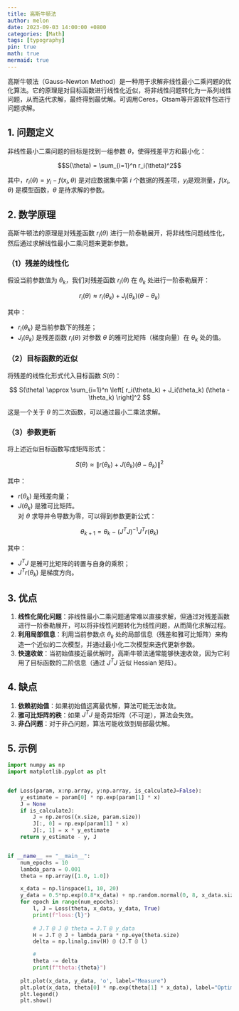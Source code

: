 ```yaml
---
title: 高斯牛顿法
author: melon
date: 2023-09-03 14:00:00 +0800
categories: [Math]
tags: [typography]
pin: true
math: true
mermaid: true
---
```


高斯牛顿法（Gauss-Newton Method）是一种用于求解非线性最小二乘问题的优化算法。它的原理是对目标函数进行线性化近似，将非线性问题转化为一系列线性问题，从而迭代求解，最终得到最优解。可调用Ceres，Gtsam等开源软件包进行问题求解。

## 1. 问题定义
非线性最小二乘问题的目标是找到一组参数 $\theta$，使得残差平方和最小化：

$$S(\theta) = \sum_{i=1}^n r_i(\theta)^2$$

其中，$r_i(\theta) = y_i - f(x_i, \theta)$ 是对应数据集中第 $i$ 个数据的残差项，$y_i$是观测量，$f(x_i, \theta)$ 是模型函数，$\theta$ 是待求解的参数。

## 2. 数学原理
高斯牛顿法的原理是对残差函数 $r_i(\theta)$ 进行一阶泰勒展开，将非线性问题线性化，然后通过求解线性最小二乘问题来更新参数。

### （1）残差的线性化

假设当前参数值为 $\theta_k$，我们对残差函数 $r_i(\theta)$ 在 $\theta_k$ 处进行一阶泰勒展开：

$$
r_i(\theta) \approx r_i(\theta_k) + J_i(\theta_k) (\theta - \theta_k)
$$

其中：
- $r_i(\theta_k)$ 是当前参数下的残差；
- $J_i(\theta_k)$ 是残差函数 $r_i(\theta)$ 对参数 $\theta$ 的雅可比矩阵（梯度向量）在 $\theta_k$ 处的值。

### （2）目标函数的近似

将残差的线性化形式代入目标函数 $S(\theta)$：

$$
S(\theta) \approx \sum_{i=1}^n \left[ r_i(\theta_k) + J_i(\theta_k) (\theta - \theta_k) \right]^2
$$

这是一个关于 $\theta$ 的二次函数，可以通过最小二乘法求解。

### （3）参数更新

将上述近似目标函数写成矩阵形式：

$$S(\theta) \approx \| r(\theta_k) + J(\theta_k) (\theta - \theta_k) \|^2$$

其中：
- $r(\theta_k)$ 是残差向量；
- $J(\theta_k)$ 是雅可比矩阵。  
对 $\theta$ 求导并令导数为零，可以得到参数更新公式：

$$\theta_{k+1} = \theta_k - (J^T J)^{-1} J^T r(\theta_k)$$

其中：
- $J^T J$ 是雅可比矩阵的转置与自身的乘积；
- $J^T r(\theta_k)$ 是梯度方向。

## 3. 优点

1. **线性化简化问题**：非线性最小二乘问题通常难以直接求解，但通过对残差函数进行一阶泰勒展开，可以将非线性问题转化为线性问题，从而简化求解过程。
2. **利用局部信息**：利用当前参数点 $\theta_k$ 处的局部信息（残差和雅可比矩阵）来构造一个近似的二次模型，并通过最小化二次模型来迭代更新参数。
3. **快速收敛**：当初始值接近最优解时，高斯牛顿法通常能够快速收敛，因为它利用了目标函数的二阶信息（通过 $J^T J$ 近似 Hessian 矩阵）。  

## 4. 缺点

1. **依赖初始值**：如果初始值远离最优解，算法可能无法收敛。
2. **雅可比矩阵的秩**：如果 $J^T J$ 是奇异矩阵（不可逆），算法会失效。
3. **非凸问题**：对于非凸问题，算法可能收敛到局部最优解。

## 5. 示例
```python
import numpy as np
import matplotlib.pyplot as plt


def Loss(param, x:np.array, y:np.array, is_calculateJ=False):
    y_estimate = param[0] * np.exp(param[1] * x)
    J = None
    if is_calculateJ:
        J = np.zeros((x.size, param.size))
        J[:, 0] = np.exp(param[1] * x) 
        J[:, 1] = x * y_estimate
    return y_estimate - y, J


if __name__ == "__main__":
    num_epochs = 10
    lambda_para = 0.001
    theta = np.array([1.0, 1.0])

    x_data = np.linspace(1, 10, 20)
    y_data = 0.5*np.exp(0.8*x_data) + np.random.normal(0, 8, x_data.size)
    for epoch in range(num_epochs):
        l, J = Loss(theta, x_data, y_data, True)
        print(f"loss:{l}")
        
        # J.T @ J @ theta = J.T @ y_data
        H = J.T @ J + lambda_para * np.eye(theta.size)
        delta = np.linalg.inv(H) @ (J.T @ l)

        # 
        theta -= delta
        print(f"theta:{theta}")
    
    plt.plot(x_data, y_data, 'o', label="Measure")
    plt.plot(x_data, theta[0] * np.exp(theta[1] * x_data), label="Optimizer")
    plt.legend()
    plt.show()
``` 